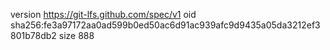 version https://git-lfs.github.com/spec/v1
oid sha256:fe3a97172aa0ad599b0ed50ac6d91ac939afc9d9435a05da3212ef3801b78db2
size 888
